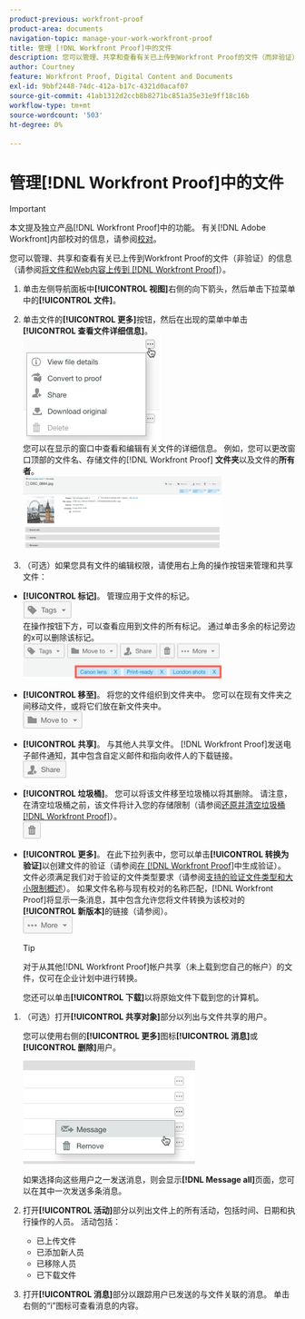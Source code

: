 ```yaml
---
product-previous: workfront-proof
product-area: documents
navigation-topic: manage-your-work-workfront-proof
title: 管理 [!DNL Workfront Proof]中的文件
description: 您可以管理、共享和查看有关已上传到Workfront Proof的文件（而非验证）的信息(请参阅将文件和Web内容上传到Workfront Proof)。
author: Courtney
feature: Workfront Proof, Digital Content and Documents
exl-id: 9bbf2448-74dc-412a-b17c-4321d0acaf07
source-git-commit: 41ab1312d2ccb8b8271bc851a35e31e9ff18c16b
workflow-type: tm+mt
source-wordcount: '503'
ht-degree: 0%

---
```


# 管理[!DNL Workfront Proof]中的文件

>[!IMPORTANT]
>
>本文提及独立产品[!DNL Workfront Proof]中的功能。 有关[!DNL Adobe Workfront]内部校对的信息，请参阅[校对](../../../review-and-approve-work/proofing/proofing.md)。

您可以管理、共享和查看有关已上传到Workfront Proof的文件（非验证）的信息（请参阅[将文件和Web内容上传到 [!DNL Workfront Proof]](../../../workfront-proof/wp-work-proofsfiles/create-proofs-and-files/upload-files-web-content.md)）。

1. 单击左侧导航面板中&#x200B;**[!UICONTROL 视图]**&#x200B;右侧的向下箭头，然后单击下拉菜单中的&#x200B;**[!UICONTROL 文件]**。

1. 单击文件的&#x200B;**[!UICONTROL 更多]**&#x200B;按钮，然后在出现的菜单中单击&#x200B;**[!UICONTROL 查看文件详细信息]**。\
   ![](assets/click-more-then-view-file-details.png)\
   您可以在显示的窗口中查看和编辑有关文件的详细信息。 例如，您可以更改窗口顶部的文件名、存储文件的[!DNL Workfront Proof] **文件夹**&#x200B;以及文件的&#x200B;**所有者**。\
   ![](assets/file-details-page-350x129.png)

1. （可选）如果您具有文件的编辑权限，请使用右上角的操作按钮来管理和共享文件：

* **[!UICONTROL 标记]**。 管理应用于文件的标记。\
   ![](assets/tags-button.png)\
   在操作按钮下方，可以查看应用到文件的所有标记。 通过单击多余的标记旁边的x可以删除该标记。\
   ![](assets/view-file-tags-350x64.png)

* **[!UICONTROL 移至]**。 将您的文件组织到文件夹中。 您可以在现有文件夹之间移动文件，或将它们放在新文件夹中。\
   ![](assets/folder-button.png)

* **[!UICONTROL 共享]**。 与其他人共享文件。 [!DNL Workfront Proof]发送电子邮件通知，其中包含自定义邮件和指向收件人的下载链接。\
   ![](assets/share-button.png)

* **[!UICONTROL 垃圾桶]**。 您可以将该文件移至垃圾桶以将其删除。 请注意，在清空垃圾桶之前，该文件将计入您的存储限制（请参阅[还原并清空垃圾桶 [!DNL Workfront Proof]](../../../workfront-proof/wp-work-proofsfiles/manage-your-work/restore-and-empty-trash.md)）。\
   ![](assets/trash-button.png)

* **[!UICONTROL 更多]**。 在此下拉列表中，您可以单击&#x200B;**[!UICONTROL 转换为验证]**&#x200B;以创建文件的验证（请参阅[在 [!DNL Workfront Proof]](../../../workfront-proof/wp-work-proofsfiles/create-proofs-and-files/generate-proofs.md)中生成验证）。 文件必须满足我们对于验证的文件类型要求（请参阅[支持的验证文件类型和大小限制概述](../../../review-and-approve-work/proofing/proofing-overview/supported-proofing-file-types.md)）。 如果文件名称与现有校对的名称匹配，[!DNL Workfront Proof]将显示一条消息，其中包含允许您将文件转换为该校对的&#x200B;**[!UICONTROL 新版本]**&#x200B;的链接（请参阅）。\
   ![](assets/more-button-text-version.png)

  >[!TIP]
  >
  >对于从其他[!DNL Workfront Proof]帐户共享（未上载到您自己的帐户）的文件，仅可在企业计划中进行转换。

  您还可以单击&#x200B;**[!UICONTROL 下载]**&#x200B;以将原始文件下载到您的计算机。

1. （可选）打开&#x200B;**[!UICONTROL 共享对象]**&#x200B;部分以列出与文件共享的用户。

   您可以使用右侧的&#x200B;**[!UICONTROL 更多]**&#x200B;图标&#x200B;**[!UICONTROL 消息]**&#x200B;或&#x200B;**[!UICONTROL 删除]**&#x200B;用户。

   ![](assets/message-and-remove.png)

   如果选择向这些用户之一发送消息，则会显示&#x200B;**[!DNL Message all]**&#x200B;页面，您可以在其中一次发送多条消息。

1. 打开&#x200B;**[!UICONTROL 活动]**&#x200B;部分以列出文件上的所有活动，包括时间、日期和执行操作的人员。 活动包括：

   * 已上传文件
   * 已添加新人员
   * 已移除人员
   * 已下载文件

1. 打开&#x200B;**[!UICONTROL 消息]**&#x200B;部分以跟踪用户已发送的与文件关联的消息。 单击右侧的“i”图标可查看消息的内容。
